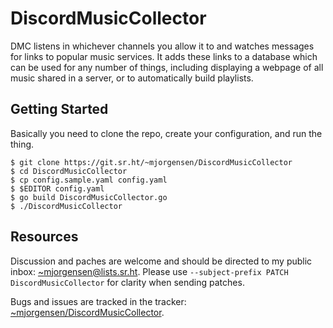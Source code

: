 # DiscordMusicCollector

DMC listens in whichever channels you allow it to and watches messages
for links to popular music services. It adds these links to a database
which can be used for any number of things, including displaying a
webpage of all music shared in a server, or to automatically build
playlists.

## Getting Started

Basically you need to clone the repo, create your configuration, and run
the thing.

```
$ git clone https://git.sr.ht/~mjorgensen/DiscordMusicCollector
$ cd DiscordMusicCollector
$ cp config.sample.yaml config.yaml
$ $EDITOR config.yaml
$ go build DiscordMusicCollector.go
$ ./DiscordMusicCollector
```

## Resources

Discussion and paches are welcome and should be directed to my public
inbox: [~mjorgensen@lists.sr.ht][lists]. Please use `--subject-prefix
PATCH DiscordMusicCollector` for clarity when sending patches.

Bugs and issues are tracked in the tracker: 
[~mjorgensen/DiscordMusicCollector][todo].

[lists]:https://lists.sr.ht/~mjorgensen/public-inbox
[todo]:https://todo.sr.ht/~mjorgensen/DiscordMusicCollector
